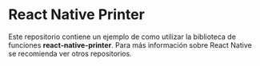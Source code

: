 # React Native Printer

Este repositorio contiene un ejemplo de como utilizar la biblioteca de funciones **react-native-printer**. Para más información sobre React Native se recomienda ver otros repositorios.